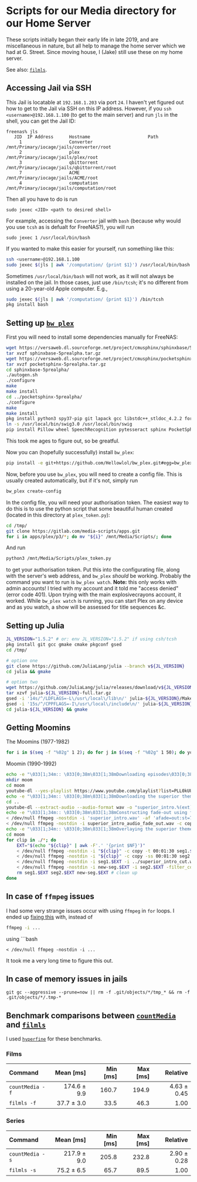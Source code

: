# Scripts for our Media directory for our Home Server

These scripts initially began their early life in late 2019, and are miscellaneous in nature, but all help to manage the home server which we had at G. Street.  Since moving house, I (Jake) still use these on my home server.

See also: [`filmls`](https://github.com/jakewilliami/scripts/tree/master/rust/filmls).

## Accessing Jail via SSH

This Jail is locatable at `192.168.1.203` via port `24`.  I haven't yet figured out how to get to the Jail via SSH on this IP address.  However, if you `ssh <username>@192.168.1.100` (to get to the main server) and run `jls` in the shell, you can get the Jail ID:
```
freenas% jls
   JID  IP Address      Hostname                      Path
     1                  Converter                     /mnt/Primary/iocage/jails/converter/root
     2                  plex                          /mnt/Primary/iocage/jails/plex/root
     3                  qbittorrent                   /mnt/Primary/iocage/jails/qbittorrent/root
     7                  ACME                          /mnt/Primary/iocage/jails/ACME/root
     4                  computation                   /mnt/Primary/iocage/jails/computation/root
```
Then all you have to do is run
```
sudo jexec <JID> <path to desired shell>
```

For example, accessing the `Converter` jail with `bash` (because why would you use `tcsh` as is defualt for FreeNAS?), you will run
```
sudo jexec 1 /usr/local/bin/bash
```

If you wanted to make this easier for yourself, run something like this:
```bash
ssh <username>@192.168.1.100
sudo jexec $(jls | awk '/computation/ {print $1}') /usr/local/bin/bash
```

Sometimes `/usr/local/bin/bash` will not work, as it will not always be installed on the jail.  In those cases, just use `/bin/tcsh`; it's no different from using a 20-year-old Apple computer.  E.g.,
```bash
sudo jexec $(jls | awk '/computation/ {print $1}') /bin/tcsh
pkg install bash
```

## Setting up [`bw_plex`](https://github.com/Hellowlol/bw_plex)

First you will need to install some dependencies manually for FreeNAS:
```bash
wget https://versaweb.dl.sourceforge.net/project/cmusphinx/sphinxbase/5prealpha/sphinxbase-5prealpha.tar.gz
tar xvzf sphinxbase-5prealpha.tar.gz
wget https://versaweb.dl.sourceforge.net/project/cmusphinx/pocketsphinx/5prealpha/pocketsphinx-5prealpha.tar.gz
tar xvzf pocketsphinx-5prealpha.tar.gz
cd sphinxbase-5prealpha/
./autogen.sh
./configure
make
make install
cd ../pocketsphinx-5prealpha/
./configure
make
make install
pkg install python3 spy37-pip git lapack gcc libstdc++_stldoc_4.2.2 fortran-utils py37-wheel py37-llmvlite py37-numba py37-matplotlib py37-sqlite3 pocketsphinx sphinx3 pulseaudio swig30 py37-opencv libsndfile automake libtool bison
ln -s /usr/local/bin/swig3.0 /usr/local/bin/swig
pip install Pillow wheel SpeechRecognition pytesseract sphinx PocketSphinx
```
This took me ages to figure out, so be greatful.

Now you can (hopefully successfully) install `bw_plex`:
```bash
pip install -e git+https://github.com/Hellowlol/bw_plex.git#egg=bw_plex
```
Now, before you use `bw_plex`, you will need to create a config file.  This is usually created automatically, but if it's not, simply run
```bash
bw_plex create-config
```
In the config file, you will need your authorisation token.  The easiest way to do this is to use the python script that some beautiful human created (located in this directory at `plex_token.py`):
```bash
cd /tmp/
git clone https://gitlab.com/media-scripts/apps.git
for i in apps/plex/p3/*; do mv "${i}" /mnt/Media/Scripts/; done
```
And run 
```bash
python3 /mnt/Media/Scripts/plex_token.py
```
to get your authorisation token.  Put this into the configurating file, along with the server's web address, and `bw_plex` *should* be working.  Probably the command you want to run is `bw_plex watch`.  **Note:** this only works with admin accounts!  I tried with my account and it told me "access denied" (error code 401).  Upon trying with the main explosivecrayons account, it worked.  While `bw_plex watch` is running, you can start Plex on any device and as you watch, a show will be assessed for title sequences &c.

## Setting up Julia
```bash
JL_VERSION="1.5.2" # or: env JL_VERSION="1.5.2" if using csh/tcsh
pkg install git gcc gmake cmake pkgconf gsed
cd /tmp/

# option one
git clone https://github.com/JuliaLang/julia --branch v${JL_VERSION}
cd julia && gmake

# option two
wget https://github.com/JuliaLang/julia/releases/download/v${JL_VERSION}/julia-${JL_VERSION}-full.tar.gz
tar xzvf julia-${JL_VERSION}-full.tar.gz
gsed -i '14s/^/LDFLAGS=-L\/usr\/local\/lib\n/' julia-${JL_VERSION}/Make.inc
gsed -i '15s/^/CPPFLAGS=-I\/usr\/local\/include\n/' julia-${JL_VERSION}/Make.inc
cd julia-${JL_VERSION} && gmake
```

## Getting Moomins
The Moomins (1977-1982)
```bash
for i in $(seq -f "%02g" 1 2); do for j in $(seq -f "%02g" 1 50); do youtube-dl https://www.fuzzyfeltmoomins.co.uk/s${i}e${j}.html; done; done
```
Moomin (1990-1992)
```bash
echo -e "\033[1;34m:: \033[0;38m\033[1;38mDownloading episodes\033[0;38m"
mkdir moom
cd moom
youtube-dl --yes-playlist https://www.youtube.com/playlist?list=PLL0kUUHCSZA6VQjBcZ8TJ-tshEMyPsSt6
echo -e "\033[1;34m:: \033[0;38m\033[1;38mDownloading the superior theme\033[0;38m"
cd ..
youtube-dl --extract-audio --audio-format wav -o "superior_intro.%(ext)s" 'https://www.youtube.com/watch?v=BUIpX3XVVb8'
echo -e "\033[1;34m:: \033[0;38m\033[1;38mConstructing fade-out using first verse (as is what is used in the downloaded episodes)\033[0;38m"
< /dev/null ffmpeg -nostdin -i 'superior_intro.wav' -af 'afade=out:st=79:d=5' superior_intro_audio_fade_out.wav # fade out of intro at 79 seconds
< /dev/null ffmpeg -nostdin -i superior_intro_audio_fade_out.wav -c copy -t 81 superior_intro_cut.wav # cut the latter half of the superior intro
echo -e "\033[1;34m:: \033[0;38m\033[1;38mOverlaying the superior theme onto the videos\033[0;38m"
cd moom
for clip in ./*; do
    EXT="$(echo "${clip}" | awk -F'.' '{print $NF}')"
    < /dev/null ffmpeg -nostdin -i "${clip}" -c copy -t 00:01:30 seg1.$EXT # segment the clip at time=90 seconds
    < /dev/null ffmpeg -nostdin -i "${clip}" -c copy -ss 00:01:30 seg2.$EXT # obtain the remainder of the clip
    < /dev/null ffmpeg -nostdin -i seg1.$EXT -i ../superior_intro_cut.wav -c copy -map 0:v:0 -map 1:a:0 new-seg.$EXT # replace audio from the first 90 seconds of the original clip using in.wav
    < /dev/null ffmpeg -nostdin -i new-seg.$EXT -i seg2.$EXT -filter_complex "concat=n=2:v=1:a=1" -vn "${clip%.*}-new.${EXT}" # concatenate them back together; v=1 and a=1 are telling ffmpeg that both files have video and audio; n=2 tells ffmpeg that you are concatenating two files
    rm seg1.$EXT seg2.$EXT new-seg.$EXT # clean up
done
```

## In case of `ffmpeg` issues

I had some very strange issues occur with using `ffmpeg` in `for` loops.  I ended up [fixing this](https://github.com/G-Street/media-scripts/commit/65b643c) with, instead of 
```bash
ffmpeg -i ...
```
using ```bash
```
< /dev/null ffmpeg -nostdin -i ...
```
It took me a very long time to figure this out.

## In case of memory issues in jails

```
git gc --aggressive --prune=now || rm -f .git/objects/*/tmp_* && rm -f .git/objects/*/.tmp-*
```

## Benchmark comparisons between [`countMedia`](bash/countMedia) and [`filmls`](https://github.com/jakewilliami/scripts/tree/master/rust/filmls)

I used [`hyperfine`](https://github.com/sharkdp/hyperfine) for these benchmarks.

### Films

| Command | Mean [ms] | Min [ms] | Max [ms] | Relative |
|:---|---:|---:|---:|---:|
| `countMedia -f` | 174.6 ± 9.9 | 160.7 | 194.9 | 4.63 ± 0.45 |
| `filmls -f` | 37.7 ± 3.0 | 33.5 | 46.3 | 1.00 |

### Series

| Command | Mean [ms] | Min [ms] | Max [ms] | Relative |
|:---|---:|---:|---:|---:|
| `countMedia -s` | 217.9 ± 9.0 | 205.8 | 232.8 | 2.90 ± 0.28 |
| `filmls -s` | 75.2 ± 6.5 | 65.7 | 89.5 | 1.00 |
